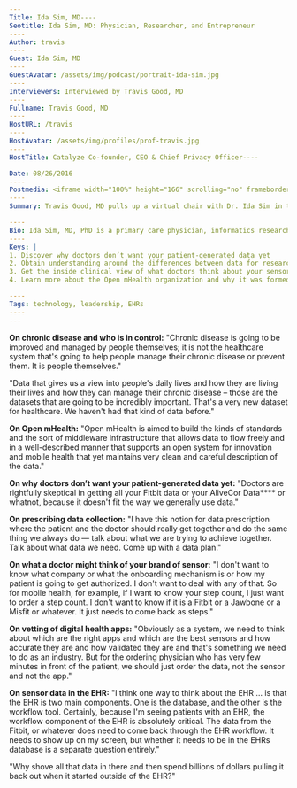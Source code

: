 ```yaml
---
Title: Ida Sim, MD----
Seotitle: Ida Sim, MD: Physician, Researcher, and Entrepreneur
----
Author: travis
----
Guest: Ida Sim, MD
----
GuestAvatar: /assets/img/podcast/portrait-ida-sim.jpg
----
Interviewers: Interviewed by Travis Good, MD
----
Fullname: Travis Good, MD
----
HostURL: /travis
----
HostAvatar: /assets/img/profiles/prof-travis.jpg
----
HostTitle: Catalyze Co-founder, CEO & Chief Privacy Officer----

Date: 08/26/2016
----
Postmedia: <iframe width="100%" height="166" scrolling="no" frameborder="no" src="https://w.soundcloud.com/player/?url=https%3A//api.soundcloud.com/tracks/284762149&amp;color=1055ff&amp;auto_play=false&amp;hide_related=false&amp;show_comments=true&amp;show_user=true&amp;show_reposts=false"></iframe>
----
Summary: Travis Good, MD pulls up a virtual chair with Dr. Ida Sim in this podcast. Listeners get a clinician’s view of the value of patient-generated data, sensor brands, and where all this deluge of data is going. As a primary care doctor, informatics research and entrepreneur, Dr. Sim provides a take on data that no one else can. She explains datasets and what doctors need better than most, so it’s a rare opportunity to interview her and a treat for listeners who want that inside view of the industry from a clinician’s eye. Catalyze supports the [Open mHealth](http://www.openmhealth.org/) organization and its mission. After listening to this interview learn more by checking the organization out.

----
Bio: Ida Sim, MD, PhD is a primary care physician, informatics researcher, and entrepreneur. She is a Professor of Medicine at the University of California, San Francisco, where she co-directs Biomedical Informatics at UCSF's Clinical and Translational Sciences Institute. Her current research focuses on the use of mobile apps and sensors to improve health and manage disease for populations and individuals, and to make clinical research faster and less expensive. She is a co-founder of Open mHealth, a non-profit organization that is breaking down barriers to mobile health app and data integration through an open software architecture. Dr. Sim is also a co-investigator and Consortium Core Lead with the Mobile Data to Knowledge NIH Center of Excellence.
----
Keys: |
1. Discover why doctors don’t want your patient-generated data yet
2. Obtain understanding around the differences between data for research and data for clinical use
3. Get the inside clinical view of what doctors think about your sensor brand and why it would rarely matter
4. Learn more about the Open mHealth organization and why it was formed

----
Tags: technology, leadership, EHRs
----
---
```

**On chronic disease and who is in control:** "Chronic disease is going to be improved and managed by people themselves; it is not the healthcare system that's going to help people manage their chronic disease or prevent them. It is people themselves."

"Data that gives us a view into people's daily lives and how they are living their lives and how they can manage their chronic disease – those are the datasets that are going to be incredibly important. That's a very new dataset for healthcare. We haven't had that kind of data before."

**On Open mHealth:**  "Open mHealth is aimed to build the kinds of standards and the sort of middleware infrastructure that allows data to flow freely and in a well-described manner that supports an open system for innovation and mobile health that yet maintains very clean and careful description of the data."

**On why doctors don’t want your patient-generated data yet:** "Doctors are rightfully skeptical in getting all your Fitbit data or your AliveCor Data**** or whatnot, because it doesn't fit the way we generally use data."

**On prescribing data collection:** "I have this notion for data prescription where the patient and the doctor should really get together and do the same thing we always do — talk about what we are trying to achieve together. Talk about what data we need. Come up with a data plan."

**On what a doctor might think of your brand of sensor:** "I don't want to know what company or what the onboarding mechanism is or how my patient is going to get authorized. I don't want to deal with any of that. So for mobile health, for example, if I want to know your step count, I just want to order a step count. I don't want to know if it is a Fitbit or a Jawbone or a Misfit or whatever. It just needs to come back as steps."

**On vetting of digital health apps:** "Obviously as a system, we need to think about which are the right apps and which are the best sensors and how accurate they are and how validated they are and that's something we need to do as an industry. But for the ordering physician who has very few minutes in front of the patient, we should just order the data, not the sensor and not the app."

**On sensor data in the EHR:** "I think one way to think about the EHR … is that the EHR is two main components. One is the database, and the other is the workflow tool. Certainly, because I'm seeing patients with an EHR, the workflow component of the EHR is absolutely critical. The data from the Fitbit, or whatever does need to come back through the EHR workflow. It needs to show up on my screen, but whether it needs to be in the EHRs database is a separate question entirely."

"Why shove all that data in there and then spend billions of dollars pulling it back out when it started outside of the EHR?"
